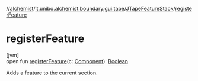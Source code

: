 //[alchemist](../../../index.md)/[it.unibo.alchemist.boundary.gui.tape](../index.md)/[JTapeFeatureStack](index.md)/[registerFeature](register-feature.md)

# registerFeature

[jvm]\
open fun [registerFeature](register-feature.md)(c: [Component](https://docs.oracle.com/javase/8/docs/api/java/awt/Component.html)): [Boolean](https://kotlinlang.org/api/latest/jvm/stdlib/kotlin/-boolean/index.html)

Adds a feature to the current section.
